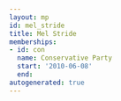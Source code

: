```yaml
---
layout: mp
id: mel_stride
title: Mel Stride
memberships:
- id: con
  name: Conservative Party
  start: '2010-06-08'
  end: 
autogenerated: true
---
```

